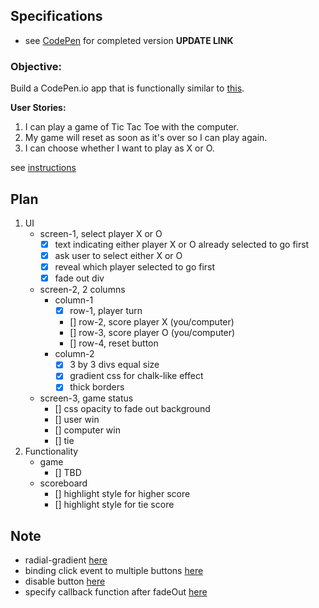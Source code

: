 ## Specifications

- see [CodePen](#) for completed version **UPDATE LINK**

### Objective:
Build a CodePen.io app that is functionally similar to [this](https://codepen.io/freeCodeCamp/full/KzXQgy).

**User Stories:**  

1. I can play a game of Tic Tac Toe with the computer.
2. My game will reset as soon as it's over so I can play again.
3. I can choose whether I want to play as X or O.

see [instructions](https://www.freecodecamp.com/challenges/build-a-tic-tac-toe-game)

## Plan
1. UI
    - screen-1, select player X or O
        - [X] text indicating either player X or O already selected to go first
        - [X] ask user to select either X or O
        - [X] reveal which player selected to go first
        - [X] fade out div
    - screen-2, 2 columns
        - column-1
            - [X] row-1, player turn
            - [] row-2, score player X (you/computer)
            - [] row-3, score player O (you/computer)
            - [] row-4, reset button
        - column-2
            - [X] 3 by 3 divs equal size
            - [X] gradient css for chalk-like effect
            - [X] thick borders
    - screen-3, game status
        - [] css opacity to fade out background
        - [] user win
        - [] computer win
        - [] tie
2. Functionality
    - game
        - [] TBD
    - scoreboard
        - [] highlight style for higher score
        - [] highlight style for tie score


## Note

- radial-gradient [here](http://www.w3schools.com/css/tryit.asp?filename=trycss3_gradient-radial)
- binding click event to multiple buttons [here](http://stackoverflow.com/a/17715413)
- disable button [here](http://stackoverflow.com/a/15122550)
- specify callback function after fadeOut [here](http://stackoverflow.com/a/1065809)
